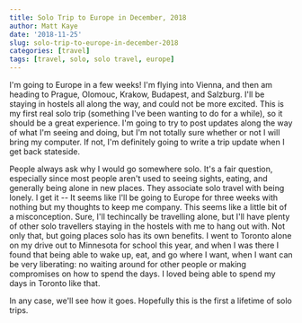 ```yaml
---
title: Solo Trip to Europe in December, 2018
author: Matt Kaye
date: '2018-11-25'
slug: solo-trip-to-europe-in-december-2018
categories: [travel]
tags: [travel, solo, solo travel, europe]
---
```


I'm going to Europe in a few weeks! I'm flying into Vienna, and then am heading to Prague, Olomouc, Krakow, Budapest, and Salzburg. I'll be staying in hostels all along the way, and could not be more excited. This is my first real solo trip (something I've been wanting to do for a while), so it should be a great experience. I'm going to try to post updates along the way of what I'm seeing and doing, but I'm not totally sure whether or not I will bring my computer. If not, I'm definitely going to write a trip update when I get back stateside.

People always ask why I would go somewhere solo. It's a fair question, especially since most people aren't used to seeing sights, eating, and generally being alone in new places. They associate solo travel with being lonely. I get it -- It seems like I'll be going to Europe for three weeks with nothing but my thoughts to keep me company. This seems like a little bit of a misconception. Sure, I'll techincally be travelling alone, but I'll have plenty of other solo travellers staying in the hostels with me to hang out with. Not only that, but going places solo has its own benefits. I went to Toronto alone on my drive out to Minnesota for school this year, and when I was there I found that being able to wake up, eat, and go where I want, when I want can be very liberating: no waiting around for other people or making compromises on how to spend the days. I loved being able to spend my days in Toronto like that.

In any case, we'll see how it goes. Hopefully this is the first a lifetime of solo trips. 